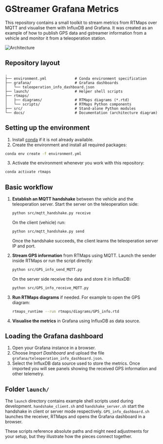 # GStreamer Grafana Metrics

This repository contains a small toolkit to stream metrics from RTMaps over MQTT and visualise them with InfluxDB and Grafana.  It was created as an example of how to publish GPS data and gstreamer information from a vehicle and monitor it from a teleoperation station.

![Architecture](docs/architecture.png)

## Repository layout

```
.
├── environment.yml             # Conda environment specification
├── grafana/                    # Grafana dashboards
│   └── teleoperation_info_dashboard.json
├── launch/                     # Helper shell scripts
├── rtmaps/
│   ├── diagrams/               # RTMaps diagrams (*.rtd)
│   └── scripts/                # RTMaps Python components
├── src/                        # Stand‑alone Python modules
└── docs/                       # Documentation (architecture diagram)
```

## Setting up the environment

1. Install [conda](https://conda.io/projects/conda/en/latest/user-guide/install/index.html) if it is not already available.
2. Create the environment and install all required packages:

```bash
conda env create -f environment.yml
```

3. Activate the environment whenever you work with this repository:

```bash
conda activate rtmaps
```

## Basic workflow

1. **Establish an MQTT handshake** between the vehicle and the teleoperation server.
   Start the server on the teleoperation side:

   ```bash
   python src/mqtt_handshake.py receive
   ```

   On the client (vehicle) run:

   ```bash
   python src/mqtt_handshake.py send
   ```

   Once the handshake succeeds, the client learns the teleoperation server IP and port.

2. **Stream GPS information** from RTMaps using MQTT.  Launch the sender inside RTMaps or run the script directly:

   ```bash
   python src/GPS_info_send_MQTT.py
   ```

   On the server side receive the data and store it in InfluxDB:

   ```bash
   python src/GPS_info_receive_MQTT.py
   ```

3. **Run RTMaps diagrams** if needed.  For example to open the GPS diagram:

   ```bash
   rtmaps_runtime --run rtmaps/diagrams/GPS_info.rtd
   ```

4. **Visualise the metrics** in Grafana using InfluxDB as data source.

## Loading the Grafana dashboard

1. Open your Grafana instance in a browser.
2. Choose *Import Dashboard* and upload the file `grafana/teleoperation_info_dashboard.json`.
3. Select the InfluxDB data source used to store the metrics.  Once imported you will see panels showing the received GPS information and other telemetry.

## Folder `launch/`

The `launch` directory contains example shell scripts used during development.  `handshake_client.sh` and `handshake_server.sh` start the handshake in client or server mode respectively.  `GPS_info_dashboard.sh` launches the receiver, RTMaps and opens the Grafana dashboard in a browser.

These scripts reference absolute paths and might need adjustments for your setup, but they illustrate how the pieces connect together.

